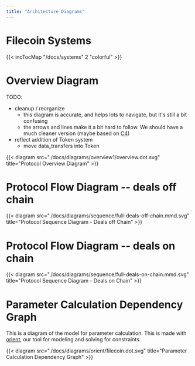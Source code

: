 ```yaml
---
title: "Architecture Diagrams"
---
```



# Filecoin Systems

{{< incTocMap "/docs/systems" 2 "colorful" >}}


# Overview Diagram

TODO:

- cleanup / reorganize
  - this diagram is accurate, and helps lots to navigate, but it's still a bit confusing
  - the arrows and lines make it a bit hard to follow. We should have a much cleaner version (maybe based on [C4](https://c4model.com))
- reflect addition of Token system
  - move data_transfers into Token

{{< diagram src="./docs/diagrams/overview1/overview.dot.svg" title="Protocol Overview Diagram" >}}


# Protocol Flow Diagram -- deals off chain

{{< diagram src="./docs/diagrams/sequence/full-deals-off-chain.mmd.svg" title="Protocol Sequence Diagram - Deals off Chain" >}}

# Protocol Flow Diagram -- deals on chain

{{< diagram src="./docs/diagrams/sequence/full-deals-on-chain.mmd.svg" title="Protocol Sequence Diagram - Deals on Chain" >}}

# Parameter Calculation Dependency Graph

This is a diagram of the model for parameter calculation. This is made with [orient](https://github.com/filecoin-project/orient), our tool for modeling and solving for constraints.

{{< diagram src="./docs/diagrams/orient/filecoin.dot.svg" title="Parameter Calculation Dependency Graph" >}}

